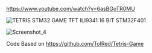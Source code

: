 https://www.youtube.com/watch?v=6asBGoTR0MU

![TETRIS STM32 GAME TFT ILI9341 16 BIT STM32F401](https://github.com/offpic/TETRIS-STM32-GAME-TFT-ILI9341-16-BIT-STM32F401/assets/31142397/99ac8b24-9d40-4f1b-96db-3c29038ee83d)

![Screenshot_4](https://github.com/offpic/TETRIS-STM32-GAME-TFT-ILI9341-16-BIT-STM32F401/assets/31142397/15ed21df-cc6d-4b09-80ee-588b18126d83)

Code Based on https://github.com/TolRed/Tetris-Game

